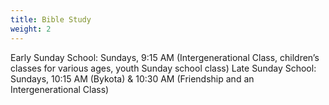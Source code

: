 ```yaml
---
title: Bible Study
weight: 2
---
```


Early Sunday School: Sundays, 9:15 AM (Intergenerational Class, children’s classes for various ages, youth Sunday school class)
Late Sunday School: Sundays, 10:15 AM (Bykota) & 10:30 AM (Friendship and an Intergenerational Class)